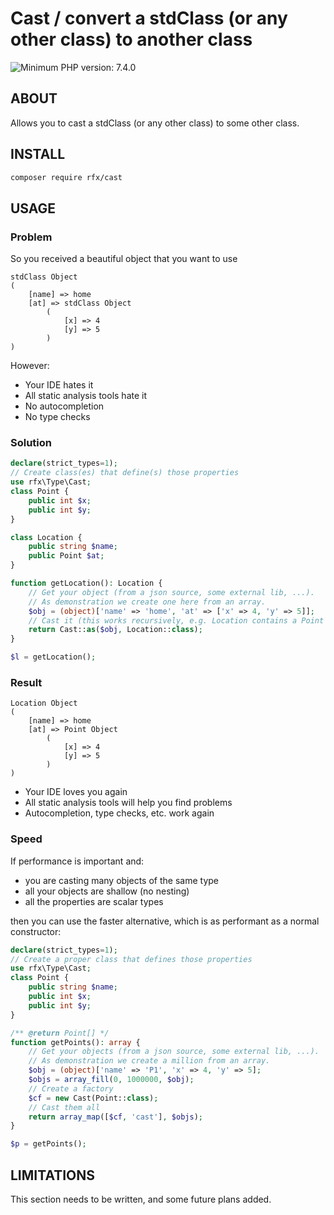 # Cast / convert a stdClass (or any other class) to another class
![Minimum PHP version: 7.4.0](https://img.shields.io/badge/php-7.4.0%2B-blue.svg)

## ABOUT
Allows you to cast a stdClass (or any other class) to some other class.

## INSTALL
```bash
composer require rfx/cast
```

## USAGE

### Problem
So you received a beautiful object that you want to use
```
stdClass Object
(
    [name] => home
    [at] => stdClass Object
        (
            [x] => 4
            [y] => 5
        )
)
```
However:
 - Your IDE hates it
 - All static analysis tools hate it
 - No autocompletion
 - No type checks

### Solution
```php
declare(strict_types=1);
// Create class(es) that define(s) those properties
use rfx\Type\Cast;
class Point {
    public int $x;
    public int $y;
}

class Location {
    public string $name;
    public Point $at;
}

function getLocation(): Location {
    // Get your object (from a json source, some external lib, ...).
    // As demonstration we create one here from an array.
    $obj = (object)['name' => 'home', 'at' => ['x' => 4, 'y' => 5]];
    // Cast it (this works recursively, e.g. Location contains a Point object)
    return Cast::as($obj, Location::class);
}

$l = getLocation();
```

### Result
```
Location Object
(
    [name] => home
    [at] => Point Object
        (
            [x] => 4
            [y] => 5
        )
)
```
 - Your IDE loves you again
 - All static analysis tools will help you find problems
 - Autocompletion, type checks, etc. work again

### Speed
If performance is important and:
 - you are casting many objects of the same type
 - all your objects are shallow (no nesting)
 - all the properties are scalar types

then you can use the faster alternative, which is as performant as a normal constructor:
```php
declare(strict_types=1);
// Create a proper class that defines those properties
use rfx\Type\Cast;
class Point {
    public string $name;
    public int $x;
    public int $y;
}

/** @return Point[] */
function getPoints(): array {
    // Get your objects (from a json source, some external lib, ...).
    // As demonstration we create a million from an array.
    $obj = (object)['name' => 'P1', 'x' => 4, 'y' => 5];
    $objs = array_fill(0, 1000000, $obj);
    // Create a factory
    $cf = new Cast(Point::class);
    // Cast them all
    return array_map([$cf, 'cast'], $objs);
}

$p = getPoints();
```

## LIMITATIONS
This section needs to be written, and some future plans added.
